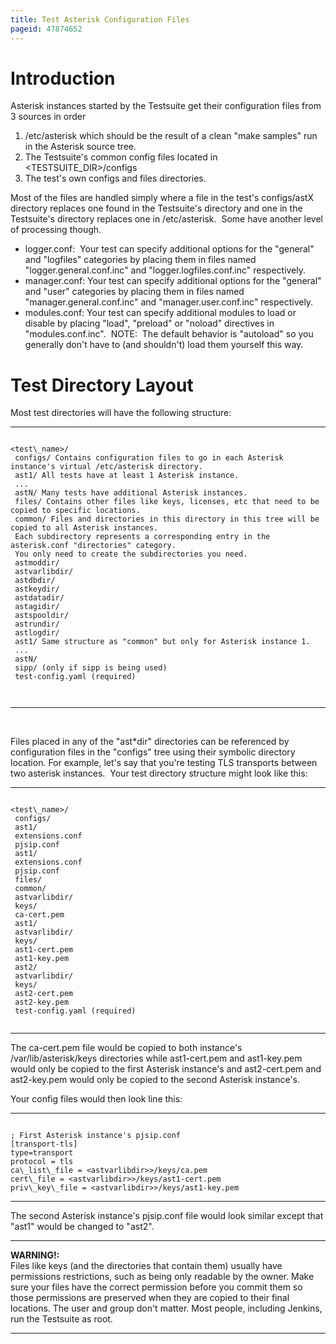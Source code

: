 ```yaml
---
title: Test Asterisk Configuration Files
pageid: 47874652
---
```


Introduction
============

Asterisk instances started by the Testsuite get their configuration files from 3 sources in order

1. /etc/asterisk which should be the result of a clean "make samples" run in the Asterisk source tree.
2. The Testsuite's common config files located in <TESTSUITE\_DIR>/configs
3. The test's own configs and files directories.

Most of the files are handled simply where a file in the test's configs/astX directory replaces one found in the Testsuite's directory and one in the Testsuite's directory replaces one in /etc/asterisk.  Some have another level of processing though. 

* logger.conf:  Your test can specify additional options for the "general" and "logfiles" categories by placing them in files named "logger.general.conf.inc" and "logger.logfiles.conf.inc" respectively.
* manager.conf: Your test can specify additional options for the "general" and "user" categories by placing them in files named "manager.general.conf.inc" and "manager.user.conf.inc" respectively.
* modules.conf: Your test can specify additional modules to load or disable by placing "load", "preload" or "noload" directives in "modules.conf.inc".  NOTE:  The default behavior is "autoload" so you generally don't have to (and shouldn't) load them yourself this way.

Test Directory Layout
=====================

Most test directories will have the following structure:




---

  
  


```

<test\_name>/
 configs/ Contains configuration files to go in each Asterisk instance's virtual /etc/asterisk directory.
 ast1/ All tests have at least 1 Asterisk instance.
 ...
 astN/ Many tests have additional Asterisk instances. 
 files/ Contains other files like keys, licenses, etc that need to be copied to specific locations.
 common/ Files and directories in this directory in this tree will be copied to all Asterisk instances.
 Each subdirectory represents a corresponding entry in the asterisk.conf "directories" category.
 You only need to create the subdirectories you need.
 astmoddir/
 astvarlibdir/
 astdbdir/
 astkeydir/
 astdatadir/
 astagidir/
 astspooldir/
 astrundir/
 astlogdir/
 ast1/ Same structure as "common" but only for Asterisk instance 1.
 ...
 astN/ 
 sipp/ (only if sipp is being used)
 test-config.yaml (required)



```



---


 

Files placed in any of the "ast\*dir" directories can be referenced by configuration files in the "configs" tree using their symbolic directory location. For example, let's say that you're testing TLS transports between two asterisk instances.  Your test directory structure might look like this:




---

  
  


```

<test\_name>/
 configs/
 ast1/
 extensions.conf
 pjsip.conf
 ast1/
 extensions.conf
 pjsip.conf
 files/
 common/
 astvarlibdir/
 keys/
 ca-cert.pem
 ast1/
 astvarlibdir/
 keys/
 ast1-cert.pem
 ast1-key.pem
 ast2/
 astvarlibdir/
 keys/
 ast2-cert.pem
 ast2-key.pem
 test-config.yaml (required)


```



---


The ca-cert.pem file would be copied to both instance's /var/lib/asterisk/keys directories while ast1-cert.pem and ast1-key.pem would only be copied to the first Asterisk instance's and ast2-cert.pem and ast2-key.pem would only be copied to the second Asterisk instance's.

Your config files would then look line this:




---

  
  


```

; First Asterisk instance's pjsip.conf
[transport-tls]
type=transport
protocol = tls
ca\_list\_file = <astvarlibdir>>/keys/ca.pem
cert\_file = <astvarlibdir>>/keys/ast1-cert.pem
priv\_key\_file = <astvarlibdir>>/keys/ast1-key.pem

```



---


The second Asterisk instance's pjsip.conf file would look similar except that "ast1" would be changed to "ast2".




---

**WARNING!:**   
Files like keys (and the directories that contain them) usually have permissions restrictions, such as being only readable by the owner. Make sure your files have the correct permission before you commit them so those permissions are preserved when they are copied to their final locations. The user and group don't matter. Most people, including Jenkins, run the Testsuite as root.

  



---


 

 

